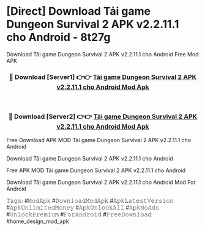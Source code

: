 # [Direct] Download Tải game Dungeon Survival 2 APK v2.2.11.1 cho Android - 8t27g
Download Tải game Dungeon Survival 2 APK v2.2.11.1 cho Android Free Mod APK

<div align="center">
<h3>🔴 Download [Server1] 👉👉 <a href="https://apk-comot.site?title=Tải_game_Dungeon_Survival_2_APK_v2.2.11.1_cho_Android">Tải game Dungeon Survival 2 APK v2.2.11.1 cho Android Mod Apk</a></h3><br>

<h3>🔴 Download [Server2] 👉👉 <a href="https://apk-comot.site?title=Tải_game_Dungeon_Survival_2_APK_v2.2.11.1_cho_Android">Tải game Dungeon Survival 2 APK v2.2.11.1 cho Android Mod Apk</a></h3>
</div>


Free Download APK MOD Tải game Dungeon Survival 2 APK v2.2.11.1 cho Android

Download Tải game Dungeon Survival 2 APK v2.2.11.1 cho Android 

Free APK MOD Tải game Dungeon Survival 2 APK v2.2.11.1 cho Android 

Download Tải game Dungeon Survival 2 APK v2.2.11.1 cho Android Mod For Android

𝚃𝚊𝚐𝚜: #𝙼𝚘𝚍𝙰𝚙𝚔 #𝙳𝚘𝚠𝚗𝚕𝚘𝚊𝚍𝙼𝚘𝚍𝙰𝚙𝚔 #𝙰𝚙𝚔𝙻𝚊𝚝𝚎𝚜𝚝𝚅𝚎𝚛𝚜𝚒𝚘𝚗 #𝙰𝚙𝚔𝚄𝚗𝚕𝚒𝚖𝚒𝚝𝚎𝚍𝙼𝚘𝚗𝚎𝚢 #𝙰𝚙𝚔𝚄𝚗𝚕𝚘𝚌𝚔𝙰𝚕𝚕 #𝙰𝚙𝚔𝙽𝚘𝙰𝚍𝚜 #𝚄𝚗𝚕𝚘𝚌𝚔𝙿𝚛𝚎𝚖𝚒𝚞𝚖 #𝙵𝚘𝚛𝙰𝚗𝚍𝚛𝚘𝚒𝚍 #𝙵𝚛𝚎𝚎𝙳𝚘𝚠𝚗𝚕𝚘𝚊𝚍 #home_design_mod_apk